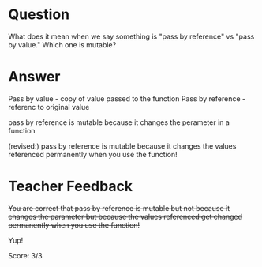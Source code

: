 # Question
What does it mean when we say something is "pass by reference" vs "pass by value." Which one is mutable?

# Answer
Pass by value - copy of value passed to the function 
Pass by reference - referenc to original value 

pass by reference is mutable because it changes the perameter in a function  


(revised:)
pass by reference is mutable because it changes the values referenced permanently when you use the function!


# Teacher Feedback

~~You are correct that pass by reference is mutable but not because it changes the parameter but because the values referenced get changed permanently when you use the function!~~

Yup!

Score: 3/3
